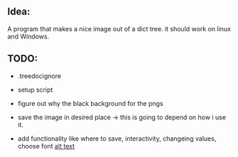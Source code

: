 ## Idea: 
A program that makes a nice image out of a dict tree.
it should work on linux and Windows. 

## TODO:

- .treedocignore
- setup script
- figure out why the black background for the pngs

- save the image in desired place -> this is going to depend on how i use it. 
- add functionality like where to save, interactivity, changeing values, choose font
[alt text](image.png)